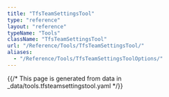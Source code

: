 ```yaml
---
title: "TfsTeamSettingsTool"
type: "reference"
layout: "reference"
typeName: "Tools"
className: "TfsTeamSettingsTool"
url: "/Reference/Tools/TfsTeamSettingsTool/"
aliases:
  - "/Reference/Tools/TfsTeamSettingsToolOptions/"
---
```


{{/* This page is generated from data in _data/tools.tfsteamsettingstool.yaml */}}
